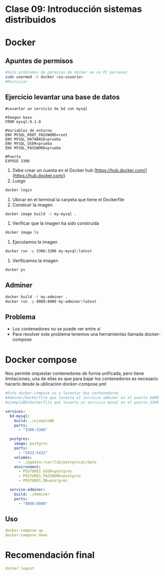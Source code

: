 # Clase 09: Introducción sistemas distribuidos

# Docker

## Apuntes de permisos

```bash
#Solo problemas de permisos de docker en su PC personal
sudo usermod -G docker <su-usuario>
#Reiniciar
```

## Ejercicio levantar una base de datos

```docker
#Levantar un servicio de bd con mysql

#Imagen base
FROM mysql:9.1.0

#Variables de entorno
ENV MYSQL_ROOT_PASSWORD=root
ENV MYSQL_DATABASE=prueba
ENV MYSQL_USER=prueba
ENV MYSQL_PASSWORD=prueba

#Puerto 
EXPOSE 3306
```

1. Debe crear un cuenta en el Docker hub [https://hub.docker.com/](https://hub.docker.com/) 
2. Luego 

```bash
docker login
```

1. Ubicar en el terminal la carpeta que tiene el Dockerfile
2. Construir la imagen 

```bash
docker image build -t my-mysql .
```

1. Verificar que la imagen ha sido construida 

```bash
docker image ls
```

1. Ejecutamos la imagen

```bash
docker run -p 3306:3306 my-mysql:latest 
```

1. Verificamos la imagen

```bash
docker ps
```

## Adminer

```bash
docker build -t my-adminer .
docker run -p 8080:8080 my-adminer:latest
```

## Problema

- Los contenedores no se puede ver entre sí
- Para resolver este problema tenemos una herramientas llamada docker-compose

# Docker compose

Nos permite orquestar contenedores de forma unificada, pero tiene limitaciones, una de ellas es que para bajar los contenedores es necesario hacerlo desde la ublicación docker-compose.yml

```yaml
#Este docker-compose va a levantar dos contenedores
#Adminer/Dockerfile que levanta el servicio adminer en el puerto 8080
#ejemploBD/Dockerfile que levanta un servicio mysql en el puerto 3306

services:
  bd-mysql:
    build: ./ejemploBD    
    ports:
      - "3306:3306"

  postgres:
    image: postgres
    ports:
      - "5432:5432"
    volumes:
      - ./pgdata:/var/lib/postgresql/data
    environment:
      - POSTGRES_USER=postgres
      - POSTGRES_PASSWORD=postgres
      - POSTGRES_DB=postgres

  service-adminer:
    build: ./Adminer
    ports:
      - "8080:8080"

```

## Uso

```yaml
docker-compose up
docker-compose down
```

# Recomendación final

```yaml
docker logout
```